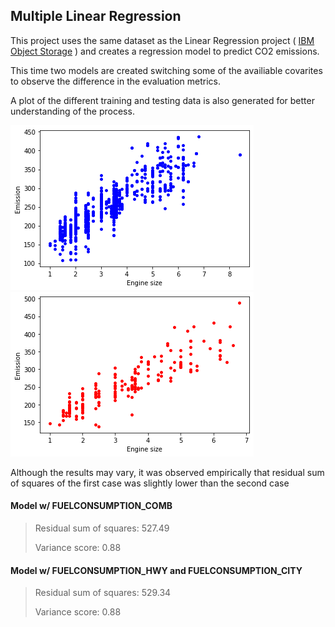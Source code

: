 ## Multiple Linear Regression
This project uses the same dataset as the Linear Regression project ( [IBM Object Storage](https://s3-api.us-geo.objectstorage.softlayer.net/cf-courses-data/CognitiveClass/ML0101ENv3/labs/FuelConsumptionCo2.csv) )
and creates a regression model to predict CO2 emissions.

This time two models are created switching some of the availiable covarites to observe the difference in the evaluation metrics.

A plot of the different training and testing data is also generated for better understanding of the process.

![ ](./imgmr/training_data.png)
![ ](./imgmr/testing_data.png)

Although the results may vary, it was observed empirically that residual sum of squares of the first case was slightly lower than the second case

 #### Model w/ FUELCONSUMPTION_COMB
>
>Residual sum of squares: 527.49
>
>Variance score: 0.88
>
 #### Model w/ FUELCONSUMPTION_HWY and FUELCONSUMPTION_CITY
>
>Residual sum of squares: 529.34
>
>Variance score: 0.88
